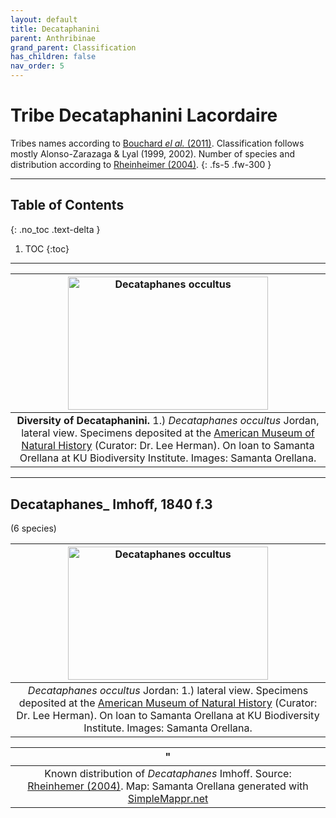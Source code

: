 ```yaml
---
layout: default
title: Decataphanini
parent: Anthribinae
grand_parent: Classification
has_children: false
nav_order: 5
---
```



# Tribe Decataphanini Lacordaire
Tribes names according to [Bouchard _el al._ (2011)](https://zookeys.pensoft.net/articles.php?id=4001). Classification follows mostly Alonso-Zarazaga & Lyal (1999, 2002). Number of species and distribution according to [Rheinheimer (2004)](https://www.zobodat.at/pdf/Mitt-Ent-Ver-Stuttgart_39_2004_0001-0244.pdf).
{: .fs-5 .fw-300 }

---

## Table of Contents
{: .no_toc .text-delta }

1. TOC
{:toc}

---

| [<img src="https://media01.symbiota.org/media/ecdysis/Anthribidae/202303/AMNH_Decataphanes_ocultus_late_1678400916.jpg" alt="Decataphanes occultus" width="320" height="213.4">](https://media01.symbiota.org/media/ecdysis/Anthribidae/202303/AMNH_Decataphanes_ocultus_late_1678400916.jpg) | 
|:--:| 
|**Diversity of Decataphanini.** 1.) *Decataphanes occultus* Jordan, lateral view. Specimens deposited at the [American Museum of Natural History](https://www.amnh.org/research/invertebrate-zoology/collections) (Curator: Dr. Lee Herman). On loan to Samanta Orellana at KU Biodiversity Institute. Images: Samanta Orellana.|

---

## Decataphanes_ Imhoff, 1840 f.3
(6 species)

| [<img src="https://media01.symbiota.org/media/ecdysis/Anthribidae/202303/AMNH_Decataphanes_ocultus_late_1678400916.jpg" alt="Decataphanes occultus" width="320" height="213.4">](https://media01.symbiota.org/media/ecdysis/Anthribidae/202303/AMNH_Decataphanes_ocultus_late_1678400916.jpg) | 
|:--:| 
|_Decataphanes occultus_ Jordan: 1.) lateral view. Specimens deposited at the [American Museum of Natural History](https://www.amnh.org/research/invertebrate-zoology/collections) (Curator: Dr. Lee Herman). On loan to Samanta Orellana at KU Biodiversity Institute. Images: Samanta Orellana.|

|<img src="https://www.simplemappr.net/map/20147" alt="" />" | 
|:--:| 
|Known distribution of _Decataphanes_ Imhoff. Source: [Rheinhemer (2004)](https://www.zobodat.at/pdf/Mitt-Ent-Ver-Stuttgart_39_2004_0001-0244.pdf). Map: Samanta Orellana generated with [SimpleMappr.net](https://www.simplemappr.net/) |


